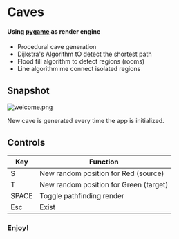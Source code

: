# Caves
#### Using [pygame](https://www.pygame.org) as render engine
* Procedural cave generation 
* Dijkstra's Algorithm tO detect the shortest path 
* Flood fill algorithm to detect regions (rooms)
* Line algorithm me connect isolated regions

## Snapshot
![welcome.png](https://github.com/rahul38888/game-n-algo/blob/main/media/Cave.png?raw=true)

New cave is generated every time the app is initialized.

## Controls
Key | Function
------------ | -------------
S | New random position for Red (source)
T | New random position for Green (target)
SPACE | Toggle pathfinding render
Esc | Exist

### Enjoy!
